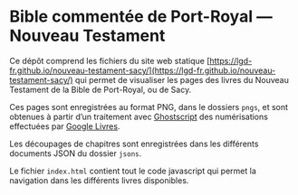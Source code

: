 # Bible commentée de Port-Royal — Nouveau Testament

Ce dépôt comprend les fichiers du site web statique [https://lgd-fr.github.io/nouveau-testament-sacy/](https://lgd-fr.github.io/nouveau-testament-sacy/) qui permet de visualiser les pages des livres du Nouveau Testament de la Bible de Port-Royal, ou de Sacy.

Ces pages sont enregistrées au format PNG, dans le dossiers `pngs`, et sont obtenues à partir d’un traitement avec [Ghostscript](https://www.ghostscript.com/) des numérisations effectuées par [Google Livres](https://books.google.fr/).

Les découpages de chapitres sont enregistrées dans les différents documents JSON du dossier `jsons`.

Le fichier `index.html` contient tout le code javascript qui permet la navigation dans les différents livres disponibles.
